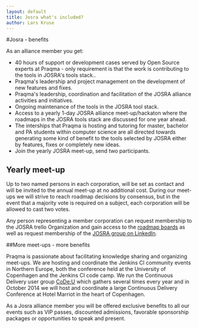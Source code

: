 ```yaml
---
layout: default
title: Josra what's included?
author: Lars Kruse
---
```

#Josra - benefits

As an alliance member you get:

* 40 hours of support or development cases served by Open Source experts at Praqma - only requirement is that the work is contributing to the tools in JOSRA's tools stack..
* Praqma's leadership and project management on the development of new features and fixes.
* Praqma's leadership, coordination and facilitation of the JOSRA alliance activities and initiatives.
* Ongoing maintenance of the tools in the JOSRA tool stack.
* Access to a yearly 1-day JOSRA alliance meet-up/hackaton where the roadmaps in the JOSRA tools stack are discussed for one year ahead.
* The interships that Praqma is hosting and tutoring for master, bachelor and PA students within computer science are all directed towards generating some kind of benefit to the tools selected by JOSRA either by features, fixes or completely new ideas.
* Join the yearly JOSRA meet-up, send two participants. 

## Yearly meet-up

Up to two named persons in each corporation, will be set as contact and will be invited to the annual meet-up at no additional cost. During our meet-ups we will strive to reach roadmap decisions by consensus, but in the event that a majority vote is required on a subject, each corporation will be allowed to cast two votes.

Any person representing a member corporation can request membership to the JOSRA trello Organization and gain access to the [roadmap boards](www.trello.com/josra) as well as request membership of the [JOSRA group on LinkedIn](https://www.linkedin.com/groups/Joint-Open-Source-Roadmap-Alliance-7403229).

##More meet-ups - more benefits

Praqma is passionate about facilitating knowledge sharing and organizing meet-ups. We are hosting and coordinate the Jenkins CI community events in Northern Europe, both the conference held at the University of Copenhagen and the Jenkins CI code camp. We run the Continuous Delivery user group [CoDe:U](http://www.codeu.eu/) which gathers several times every year and in October 2014 we will host and coordinate a large Continuous Delivery Conference at Hotel Marriot in the heart of Copenhagen.

As a Josra alliance member you will be offered exclusive benefits to all our events such as VIP passes, discounted admissions, favorable sponsorship packages or opportunities to speak and present.
